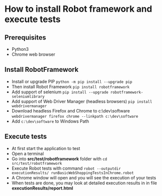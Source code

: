 # How to install Robot framework and execute tests

## Prerequisites

- Python3
- Chrome web browser

## Install RobotFramework

- Install or upgrade PIP `python -m pip install --upgrade pip`
- Then install Robot Framework `pip install robotframework`
- Add support of selenium `pip install --upgrade robotframework-seleniumlibrary`
- Add support of Web Driver Manager (headless browsers) `pip install webdrivermanager`
- Download headless Firefox and Chrome to c:\dev\software `webdrivermanager firefox chrome --linkpath c:\dev\software`
- Add `c:\dev\software` to Windows Path

## Execute tests

- At first start the application to test
- Open a terminal
- Go into **src/test/robotframework** folder with `cd src/test/robotframework`
- Execute Robot tests with command `robot --outputdir executionResults/ runBasicWebShoppingTestsInChrome.robot`
- A Chrome window will open and you will see the execution of your tests
- When tests are done, you may look at detailed execution results in in file **executionResults/report.html**
